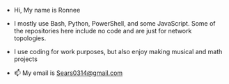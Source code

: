 - Hi, My name is Ronnee

- I mostly use Bash, Python, PowerShell, and some JavaScript. Some of the repositories here include no code and are just for network topologies.

- I use coding for work purposes, but also enjoy making musical and math projects

- 📫 My email is Sears0314@gmail.com

<!---
RSears0314/RSears0314 is a ✨ special ✨ repository because its `README.md` (this file) appears on your GitHub profile.
You can click the Preview link to take a look at your changes.
--->
